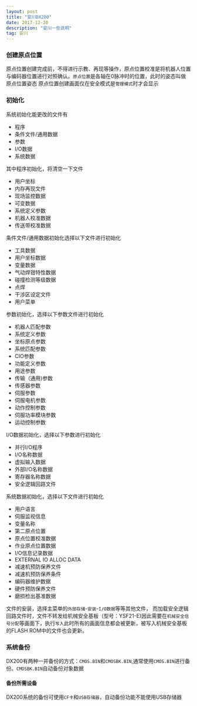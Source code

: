 ```yaml
---
layout: post
title: "安川DX200"
date: 2017-12-20 
description: "安川一些说明"
tag: 安川
---
```

### 创建原点位置
原点位置创建完成前，不得进行示教、再现等操作，原点位置校准是将机器人位置与编码器位置进行对照确认。`原点位置`是各轴在0脉冲时的位置，此时的姿态叫做原点位置姿态
原点位置创建画面仅在安全模式是`管理模式`时才会显示
### 初始化
系统初始化能更改的文件有

 - 程序
 - 条件文件/通用数据
 - 参数
 - I/O数据
 - 系统数据
 
其中程序初始化，将清空一下文件

 - 用户坐标
 - 内存再现文件
 - 现场监控数据
 - 可变数据
 - 系统定义参数
 - 机器人校准数据
 - 传送带校准数据
 
条件文件/通用数据初始化选择以下文件进行初始化

 - 工具数据
 - 用户坐标数据
 - 变量数据
 - 气动焊钳特性数据
 - 碰撞检测等级数据
 - 点焊
 - 干涉区设定文件
 - 用户菜单

参数初始化，选择以下参数文件进行初始化

- 机器人匹配参数
- 系统定义参数
- 坐标原点参数
- 系统匹配参数
- CIO参数
- 功能定义参数
- 用途参数
- 传输（通用)参数
- 传感器参数
- 伺服参数
- 伺服电机参数
- 动作控制参数
- 伺服功率模块参数
- 运动控制参数

I/O数据初始化，选择以下参数进行初始化

- 并行I/O程序
- I/O名称数据
- 虚拟输入数据
- 外部I/O名称数据
- 寄存器名称数据
- 安全逻辑回路文件

系统数据初始化，选择以下文件进行初始化

- 用户语言
- 伺服监视信息
- 变量名称
- 第二原点位置
- 原点位置校准数据
- 作业原点位置数据
- I/O信息记录数据
- EXTERNAL IO ALLOC DATA
- 减速机预防保养文件
- 减速机预防保养条件
- 编码器维护数据
- 硬件预防保养文件
- 磨损检出基准数据

文件的安装，选择主菜单的`外部存储`-`安装`-`I/O数据`等等其他文件，
而加载安全逻辑回路文件时，文件不转发给机械安全基板（型号：YSF21-E)因此需要在`机械安全信号分配`等画面下，执行`写入`此时所有的画面信息都会被更新，被写入机械安全基板的FLASH ROM中的文件也会更新。

### 系统备份
DX200有两种一并备份的方式：`CMOS.BIN`和`CMOSBK.BIN`,通常使用`CMOS.BIN`进行备份。`CMOSBK.BIN`自动备份对象数据
#### 备份所需设备
DX200系统的备份可使用`CF卡`和`USB存储器`，自动备份功能不能使用USB存储器